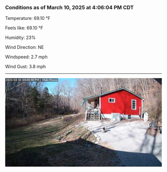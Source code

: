 ### Conditions as of March 10, 2025 at 4:06:04 PM CDT 

Temperature: 69.10 &deg;F

Feels like: 69.10 &deg;F

Humidity: 23%

Wind Direction: NE

Windspeed: 2.7 mph

Wind Gust: 3.8 mph

---

<img src="./images/latest.jpeg"/>

